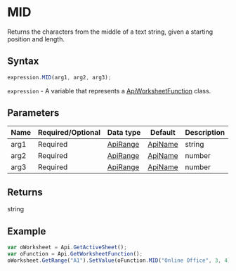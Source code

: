 # MID

Returns the characters from the middle of a text string, given a starting position and length.

## Syntax

```javascript
expression.MID(arg1, arg2, arg3);
```

`expression` - A variable that represents a [ApiWorksheetFunction](../ApiWorksheetFunction.md) class.

## Parameters

| **Name** | **Required/Optional** | **Data type** | **Default** | **Description** |
| ------------- | ------------- | ------------- | ------------- | ------------- |
| arg1 | Required | [ApiRange](../../ApiRange/ApiRange.md) | [ApiName](../../ApiName/ApiName.md) | string |  | The text string from which to extract the characters. |
| arg2 | Required | [ApiRange](../../ApiRange/ApiRange.md) | [ApiName](../../ApiName/ApiName.md) | number |  | The position of the first character to extract. The first text character is 1. |
| arg3 | Required | [ApiRange](../../ApiRange/ApiRange.md) | [ApiName](../../ApiName/ApiName.md) | number |  | A number of the characters to extract. |

## Returns

string

## Example



```javascript
var oWorksheet = Api.GetActiveSheet();
var oFunction = Api.GetWorksheetFunction();
oWorksheet.GetRange("A1").SetValue(oFunction.MID("Online Office", 3, 4));
```
